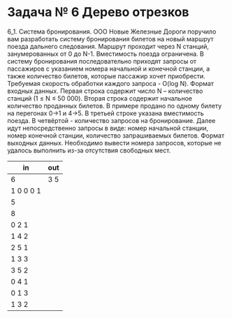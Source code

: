 Задача № 6 Дерево отрезков
========================
6_1. Система бронирования. ООО Новые Железные Дороги поручило вам разработать систему бронирования билетов на новый маршрут поезда дальнего следования. Маршрут проходит через N станций, занумерованных от 0 до N-1. Вместимость поезда ограничена. В систему бронирования последовательно приходят запросы от пассажиров с указанием номера начальной и конечной станции, а также количество билетов, которые пассажир хочет приобрести. Требуемая скорость обработки каждого запроса - O(log N).
Формат входных данных.
Первая строка содержит число N – количество станций (1 ≤ N ≤ 50 000). Вторая строка содержит начальное количество проданных билетов. В примере продано по одному билету на перегонах 0->1 и 4->5. В третьей строке указана вместимость поезда. В четвёртой - количество запросов на бронирование. Далее идут непосредственно запросы в виде: номер начальной станции, номер конечной станции, количество запрашиваемых билетов.
Формат выходных данных.
Необходимо вывести номера запросов, которые не удалось выполнить из-за отсутствия свободных мест.

in | out
--- | ---
6 | 3 5
1 0 0 0 1 |
5 | 
8 | 
0 2 1 |
1 4 2 |
2 5 1 |
1 3 3 |
3 5 2 |
0 4 1 |
0 1 3 |
1 3 2 |
